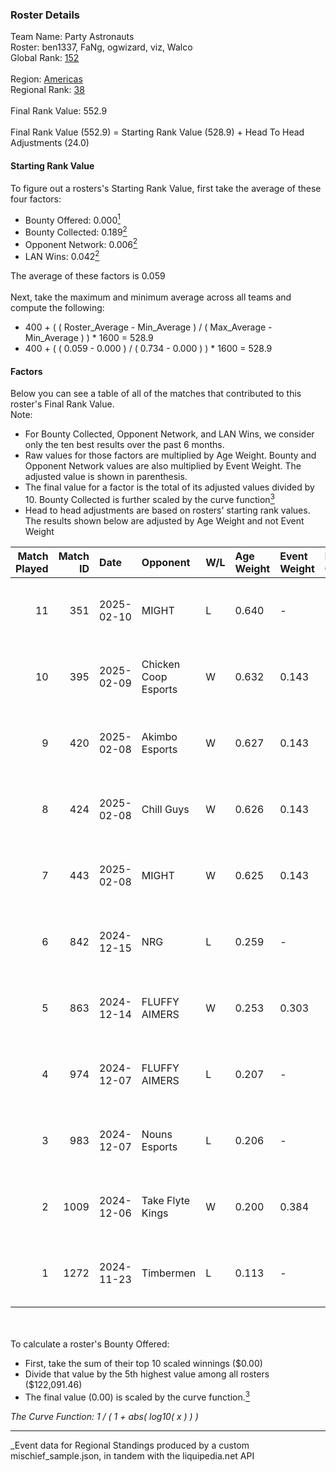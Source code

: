 ### Roster Details<br />
Team Name: Party Astronauts<br />
Roster: ben1337, FaNg, ogwizard, viz, Walco<br />
Global Rank: [152](../../standings_global_2025_05_05.md)<br />
<br />
Region: [Americas]( ../../standings_americas_2025_05_05.md)<br />
Regional Rank: [38]( ../../standings_americas_2025_05_05.md)<br />
<br />
Final Rank Value:  552.9<br />
<br />
Final Rank Value (552.9) = Starting Rank Value (528.9) + Head To Head Adjustments (24.0)<br />

#### Starting Rank Value<br />
To figure out a rosters's Starting Rank Value, first take the average of these four factors:<br />
- Bounty Offered: 0.000[<sup>1</sup>](#table2)
- Bounty Collected: 0.189[<sup>2</sup>](#table1)
- Opponent Network: 0.006[<sup>2</sup>](#table1)
- LAN Wins: 0.042[<sup>2</sup>](#table1)

The average of these factors is 0.059<br />
<br />
Next, take the maximum and minimum average across all teams and compute the following:<br />
- 400 + ( ( Roster_Average - Min_Average ) / ( Max_Average - Min_Average ) ) * 1600 = 528.9
- 400 + ( ( 0.059 - 0.000 ) / ( 0.734 - 0.000 ) ) * 1600 = 528.9


#### Factors<br />
Below you can see a table of all of the matches that contributed to this roster's Final Rank Value.<br />
Note:<br />

- For Bounty Collected, Opponent Network, and LAN Wins, we consider only the ten best results over the past 6 months.
- Raw values for those factors are multiplied by Age Weight. Bounty and Opponent Network values are also multiplied by Event Weight. The adjusted value is shown in parenthesis.
- The final value for a factor is the total of its adjusted values divided by 10. Bounty Collected is further scaled by the curve function[<sup>3</sup>](#curveFunction)
- Head to head adjustments are based on rosters' starting rank values. The results shown below are adjusted by Age Weight and not Event Weight
<span id="table1"></span><br />


| Match Played | Match ID | Date       | Opponent             | W/L | Age Weight | Event Weight | Bounty Collected | Opponent Network | LAN Wins  | H2H Adj. | Roster                                 |
| -: | -: | :- | :- | :- | :- | :- | :- | :- | :- | -: | :- |
|           11 |      351 | 2025-02-10 | MIGHT                | L   | 0.640      | -            | -                | -                | -         |    -9.99 | ben1337, FaNg, ogwizard, viz, Walco    |
|           10 |      395 | 2025-02-09 | Chicken Coop Esports | W   | 0.632      | 0.143        | 0.006 (0.001)    | 0.089 (0.008)    | 0 (0.000) |    12.51 | ben1337, FaNg, ogwizard, viz, Walco    |
|            9 |      420 | 2025-02-08 | Akimbo Esports       | W   | 0.627      | 0.143        | 0.000 (0.000)    | 0.070 (0.006)    | 0 (0.000) |     6.23 | ben1337, FaNg, ogwizard, viz, Walco    |
|            8 |      424 | 2025-02-08 | Chill Guys           | W   | 0.626      | 0.143        | 0.000 (0.000)    | 0.140 (0.012)    | 0 (0.000) |     6.46 | ben1337, FaNg, ogwizard, viz, Walco    |
|            7 |      443 | 2025-02-08 | MIGHT                | W   | 0.625      | 0.143        | 0.000 (0.000)    | 0.258 (0.023)    | 0 (0.000) |    10.34 | ben1337, FaNg, ogwizard, viz, Walco    |
|            6 |      842 | 2024-12-15 | NRG                  | L   | 0.259      | -            | -                | -                | -         |    -0.94 | ben1337, FaNg, Infinite, ogwizard, viz |
|            5 |      863 | 2024-12-14 | FLUFFY AIMERS        | W   | 0.253      | 0.303        | 0.000 (0.000)    | 0.069 (0.005)    | 0 (0.000) |     3.45 | ben1337, FaNg, Infinite, ogwizard, viz |
|            4 |      974 | 2024-12-07 | FLUFFY AIMERS        | L   | 0.207      | -            | -                | -                | -         |    -3.75 | ben1337, FaNg, Infinite, ogwizard, viz |
|            3 |      983 | 2024-12-07 | Nouns Esports        | L   | 0.206      | -            | -                | -                | -         |    -1.41 | ben1337, FaNg, Infinite, ogwizard, viz |
|            2 |     1009 | 2024-12-06 | Take Flyte Kings     | W   | 0.200      | 0.384        | 0.000 (0.000)    | 0.000 (0.000)    | 1 (0.200) |     2.07 | ben1337, FaNg, Infinite, ogwizard, viz |
|            1 |     1272 | 2024-11-23 | Timbermen            | L   | 0.113      | -            | -                | -                | -         |    -0.97 | ben1337, FaNg, Infinite, ogwizard, viz |

<br />
<span id="table2"></span><br />
To calculate a roster's Bounty Offered:<br />

- First, take the sum of their top 10 scaled winnings ($0.00)
- Divide that value by the 5th highest value among all rosters ($122,091.46)
- The final value (0.00) is scaled by the curve function.[<sup>3</sup>](#curveFunction)

<span id="curveFunction"></span>_The Curve Function: 1 / ( 1 + abs( log10( x ) ) )_<br />

---
_Event data for Regional Standings produced by a custom mischief_sample.json, in tandem with the liquipedia.net API<br />
